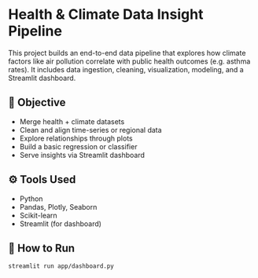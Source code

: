 # Health & Climate Data Insight Pipeline

This project builds an end-to-end data pipeline that explores how climate factors like air pollution correlate with public health outcomes (e.g. asthma rates). It includes data ingestion, cleaning, visualization, modeling, and a Streamlit dashboard.

## 🧰 Objective

- Merge health + climate datasets
- Clean and align time-series or regional data
- Explore relationships through plots
- Build a basic regression or classifier
- Serve insights via Streamlit dashboard

## ⚙️ Tools Used

- Python
- Pandas, Plotly, Seaborn
- Scikit-learn
- Streamlit (for dashboard)


## 🚀 How to Run

```bash
streamlit run app/dashboard.py

